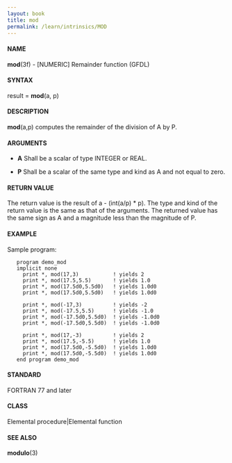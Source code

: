 ```yaml
---
layout: book
title: mod
permalink: /learn/intrinsics/MOD
---
```

#### NAME

__mod__(3f) - \[NUMERIC\] Remainder function
(GFDL)

#### SYNTAX

result = __mod__(a, p)

#### DESCRIPTION

__mod__(a,p) computes the remainder of the division of A by P.

#### ARGUMENTS

  - __A__
    Shall be a scalar of type INTEGER or REAL.

  - __P__
    Shall be a scalar of the same type and kind as A and not equal to
    zero.

#### RETURN VALUE

The return value is the result of a - (int(a/p) \* p). The type and kind
of the return value is the same as that of the arguments. The returned
value has the same sign as A and a magnitude less than the magnitude of
P.

#### EXAMPLE

Sample program:

```
   program demo_mod
   implicit none
     print *, mod(17,3)           ! yields 2
     print *, mod(17.5,5.5)       ! yields 1.0
     print *, mod(17.5d0,5.5d0)   ! yields 1.0d0
     print *, mod(17.5d0,5.5d0)   ! yields 1.0d0

     print *, mod(-17,3)          ! yields -2
     print *, mod(-17.5,5.5)      ! yields -1.0
     print *, mod(-17.5d0,5.5d0)  ! yields -1.0d0
     print *, mod(-17.5d0,5.5d0)  ! yields -1.0d0

     print *, mod(17,-3)          ! yields 2
     print *, mod(17.5,-5.5)      ! yields 1.0
     print *, mod(17.5d0,-5.5d0)  ! yields 1.0d0
     print *, mod(17.5d0,-5.5d0)  ! yields 1.0d0
   end program demo_mod
```

#### STANDARD

FORTRAN 77 and later

#### CLASS

Elemental procedure\|Elemental function

#### SEE ALSO

__modulo__(3)

